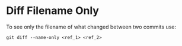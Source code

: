 # Diff Filename Only
To see only the filename of what changed between two commits use:

```
git diff --name-only <ref_1> <ref_2>
```